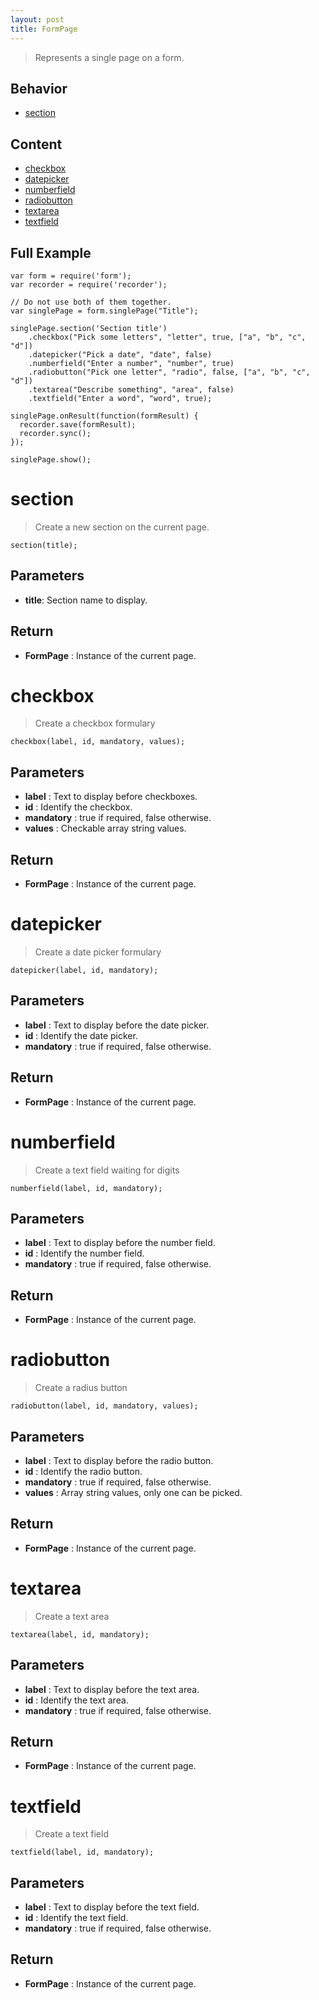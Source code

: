 ```yaml
---
layout: post
title: FormPage
---
```


> Represents a single page on a form.


Behavior
--------

- [section](#section)

Content
-------

- [checkbox](#checkbox)
- [datepicker](#datepicker)
- [numberfield](#numberfield)
- [radiobutton](#radiobutton)
- [textarea](#textarea)
- [textfield](#textfield)

Full Example
------------

    var form = require('form');
    var recorder = require('recorder');

    // Do not use both of them together.
    var singlePage = form.singlePage("Title");

    singlePage.section('Section title')
        .checkbox("Pick some letters", "letter", true, ["a", "b", "c", "d"])
        .datepicker("Pick a date", "date", false)
        .numberfield("Enter a number", "number", true)
        .radiobutton("Pick one letter", "radio", false, ["a", "b", "c", "d"])
        .textarea("Describe something", "area", false)
        .textfield("Enter a word", "word", true);
    
    singlePage.onResult(function(formResult) {
      recorder.save(formResult);
      recorder.sync();
    });

    singlePage.show();

section
=======

> Create a new section on the current page.

    section(title);

Parameters
----------

- __title__: Section name to display.

Return
------

- __FormPage__ : Instance of the current page.

checkbox
========

> Create a checkbox formulary

    checkbox(label, id, mandatory, values);

Parameters
----------

- __label__ : Text to display before checkboxes.
- __id__ : Identify the checkbox.
- __mandatory__ : true if required, false otherwise.
- __values__ : Checkable array string values.

Return
------

- __FormPage__ : Instance of the current page.

datepicker
==========

> Create a date picker formulary

    datepicker(label, id, mandatory);

Parameters
----------

- __label__ : Text to display before the date picker.
- __id__ : Identify the date picker.
- __mandatory__ : true if required, false otherwise.

Return
------

- __FormPage__ : Instance of the current page.

numberfield
===========

> Create a text field waiting for digits

    numberfield(label, id, mandatory);

Parameters
----------

- __label__ : Text to display before the number field.
- __id__ : Identify the number field.
- __mandatory__ : true if required, false otherwise.

Return
------

- __FormPage__ : Instance of the current page.

radiobutton
===========

> Create a radius button

    radiobutton(label, id, mandatory, values);

Parameters
----------

- __label__ : Text to display before the radio button.
- __id__ : Identify the radio button.
- __mandatory__ : true if required, false otherwise.
- __values__ : Array string values, only one can be picked.

Return
------

- __FormPage__ : Instance of the current page.

textarea
========

> Create a text area

    textarea(label, id, mandatory);

Parameters
----------

- __label__ : Text to display before the text area.
- __id__ : Identify the text area.
- __mandatory__ : true if required, false otherwise.

Return
------

- __FormPage__ : Instance of the current page.

textfield
=========

> Create a text field

    textfield(label, id, mandatory);

Parameters
----------

- __label__ : Text to display before the text field.
- __id__ : Identify the text field.
- __mandatory__ : true if required, false otherwise.

Return
------

- __FormPage__ : Instance of the current page.
